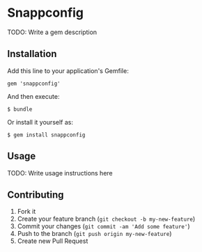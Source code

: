 # Snappconfig

TODO: Write a gem description

## Installation

Add this line to your application's Gemfile:

    gem 'snappconfig'

And then execute:

    $ bundle

Or install it yourself as:

    $ gem install snappconfig

## Usage

TODO: Write usage instructions here

## Contributing

1. Fork it
2. Create your feature branch (`git checkout -b my-new-feature`)
3. Commit your changes (`git commit -am 'Add some feature'`)
4. Push to the branch (`git push origin my-new-feature`)
5. Create new Pull Request

